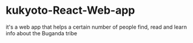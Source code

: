 # kukyoto-React-Web-app
it's a web app that helps a certain number of people find, read and learn info about the Buganda tribe
